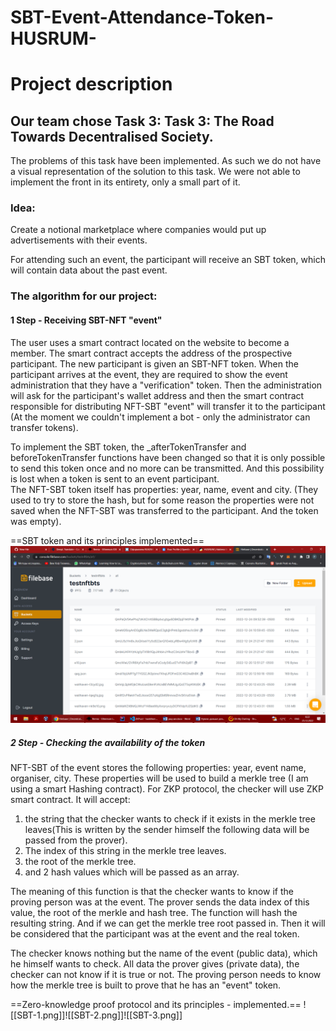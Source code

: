 # SBT-Event-Attendance-Token-HUSRUM-
# Project description
## Our team chose Task 3: Task 3: The Road Towards Decentralised Society. 
The problems of this task have been implemented. As such we do not have a visual representation of the solution to this task. We were not able to implement the front in its entirety, only a small part of it.

### Idea:
Create a notional marketplace where companies would put up advertisements with their events.

For attending such an event, the participant will receive an SBT token, which will contain data about the past event.

  

  

### The algorithm for our project:
  

#### 1 Step - Receiving SBT-NFT "event"

The user uses a smart contract located on the website to become a member. The smart contract accepts the address of the prospective participant. The new participant is given an SBT-NFT token. When the participant arrives at the event, they are required to show the event administration that they have a "verification" token.
Then the administration will ask for the participant's wallet address and then the smart contract responsible for distributing NFT-SBT "event" will transfer it to the participant (At the moment we couldn't implement a bot - only the administrator can transfer tokens).  

To implement the SBT token, the _afterTokenTransfer and beforeTokenTransfer functions have been changed
so that it is only possible to send this token once and no more can be transmitted.
And this possibility is lost when a token is sent to an event participant.  
The NFT-SBT token itself has properties: year, name, event and city.
(They used to try to store the hash, but for some reason the properties were not saved when the NFT-SBT was transferred to the participant. And the token was empty).  

==SBT token and its principles implemented==  
![Image alt](https://github.com/Madihander/SBT-Event-Attendance-Token-HUSRUM-/blob/main/Image%20for%20ReadME/SBT-1.png)

##### 2 Step - Checking the availability of the token

NFT-SBT of the event stores the following properties: year, event name, organiser, city.
These properties will be used to build a merkle tree (I am using a smart Hashing contract).
For ZKP protocol, the checker will use ZKP smart contract. It will accept:
1. the string that the checker wants to check if it exists in the merkle tree leaves(This is written by the sender himself the following data will be passed from the prover).
2. The index of this string in the merkle tree leaves.
3. the root of the merkle tree.
4. and 2 hash values which will be passed as an array.  

  

The meaning of this function is that the checker wants to know if the proving person was at the event. The prover sends the data index of this value, the root of the merkle and hash tree. The function will hash the resulting string. And if we can get the merkle tree root passed in. Then it will be considered that the participant was at the event and the real token. 

The checker knows nothing but the name of the event (public data), which he himself wants to check.
All data the prover gives (private data), the checker can not know if it is true or not.
The proving person needs to know how the merkle tree is built to prove that he has an "event" token.

==Zero-knowledge proof protocol and its principles - implemented.==
![[SBT-1.png]]![[SBT-2.png]]![[SBT-3.png]]
